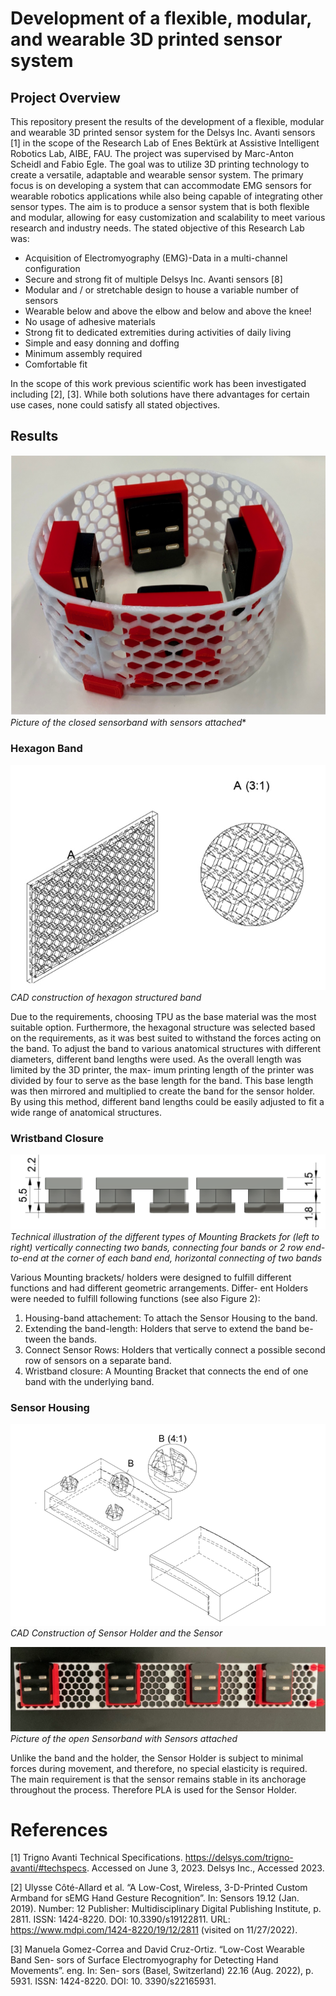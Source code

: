 # Development of a flexible, modular, and wearable 3D printed sensor system

## Project Overview
This repository present the results of the development of a flexible, modular and wearable 3D printed sensor system for the Delsys Inc. Avanti sensors [1] in the scope of the Research Lab of Enes Bektürk at Assistive Intelligent Robotics Lab, AIBE, FAU. The project was supervised by Marc-Anton Scheidl and Fabio Egle.
The goal was to utilize 3D printing technology to create a versatile, adaptable and wearable sensor system. The primary focus is on developing a system that can accommodate EMG sensors for wearable robotics applications while also being capable of integrating other sensor types. The aim is to produce a sensor system that is both flexible and modular, allowing for easy customization and scalability to meet various research and industry needs. The stated objective of this Research Lab was:
* Acquisition of Electromyography (EMG)-Data in a multi-channel configuration
* Secure and strong fit of multiple Delsys Inc. Avanti sensors [8]
* Modular and / or stretchable design to house a variable number of sensors
* Wearable below and above the elbow and below and above the knee!
* No usage of adhesive materials
* Strong fit to dedicated extremities during activities of daily living
* Simple and easy donning and doffing
* Minimum assembly required
* Comfortable fit

In the scope of this work previous scientific work has been investigated including [2], [3]. While both solutions have there advantages for certain use cases, none could satisfy all stated objectives.

## Results
![](media/media1.jpg)
*Picture of the closed sensorband with sensors attached**

### Hexagon Band
![Image showing the hexagon band](media/media3.jpg)
*CAD construction of hexagon structured band*

Due to the requirements, choosing TPU as the base material was the most suitable option. Furthermore, the hexagonal structure was selected based on the requirements, as it was best suited to withstand the forces acting on the band. To adjust the band to various anatomical structures with different diameters, different band lengths were used. As the overall length was limited by the 3D printer, the max- imum printing length of the printer was divided by four to serve as the base length for the band. This base length was then mirrored and multiplied to create the band for the sensor holder. By using this method, different band lengths could be easily adjusted to fit a wide range of anatomical structures.

### Wristband Closure
![](media/media4.png)
*Technical illustration of the different types of Mounting Brackets for (left to right) vertically connecting two bands, connecting four bands or 2 row end-to-end at the corner of each band end, horizontal connecting of two bands*

Various Mounting brackets/ holders were designed to fulfill different functions and had different geometric arrangements. Differ- ent Holders were needed to fulfill following functions (see also Figure 2):
1. Housing-band attachement: To attach the Sensor Housing to the band.
2. Extending the band-length: Holders that serve to extend the band be-
tween the bands.
3. Connect Sensor Rows: Holders that vertically connect a possible second row of sensors on a separate band.
4. Wristband closure: A Mounting Bracket that connects the end of one band with the underlying band.

### Sensor Housing
![Image showing Sensor Housing](media/media5.png)
*CAD Construction of Sensor Holder and the Sensor*

![Image showing assembled wristband](media/media2.jpg)
*Picture of the open Sensorband with Sensors attached*

Unlike the band and the holder, the Sensor Holder is subject to minimal forces during movement, and therefore, no special elasticity is required. The main requirement is that the sensor remains stable in its anchorage throughout the process. Therefore PLA is used for the Sensor Holder.

# References
[1] Trigno Avanti Technical Specifications. https://delsys.com/trigno-avanti/#techspecs. Accessed on June 3, 2023. Delsys Inc., Accessed 2023.

[2] Ulysse Côté-Allard et al. “A Low-Cost, Wireless, 3-D-Printed Custom Armband for sEMG Hand Gesture Recognition”. In: Sensors 19.12 (Jan. 2019). Number: 12 Publisher: Multidisciplinary Digital Publishing Institute, p. 2811. ISSN: 1424-8220. DOI: 10.3390/s19122811. URL: https://www.mdpi.com/1424-8220/19/12/2811 (visited on 11/27/2022).

[3] Manuela Gomez-Correa and David Cruz-Ortiz. “Low-Cost Wearable Band Sen- sors of Surface Electromyography for Detecting Hand Movements”. eng. In: Sen- sors (Basel, Switzerland) 22.16 (Aug. 2022), p. 5931. ISSN: 1424-8220. DOI: 10. 3390/s22165931.